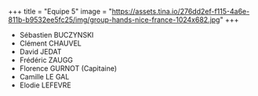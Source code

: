 +++
title = "Equipe 5"
image = "https://assets.tina.io/276dd2ef-f115-4a6e-811b-b9532ee5fc25/img/group-hands-nice-france-1024x682.jpg"
+++

* Sébastien BUCZYNSKI
* Clément CHAUVEL
* David JEDAT
* Frédéric ZAUGG
* Florence GURNOT (Capitaine)
* Camille LE GAL
* Elodie LEFEVRE
